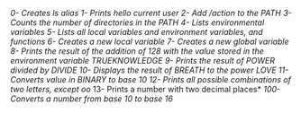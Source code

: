 *0- Creates ls alias*
*1- Prints hello current user*
*2- Add /action to the PATH*
*3- Counts the number of directories in the PATH*
*4- Lists environmental variables*
*5- Lists all local variables and environment variables, and functions*
*6- Creates a new local variable*
*7- Creates a new global variable*
*8- Prints the result of the addition of 128 with the value stored in the environment variable TRUEKNOWLEDGE*
*9- Prints the result of POWER divided by DIVIDE*
*10- Displays the result of BREATH to the power LOVE*
*11- Converts value in BINARY to base 10*
*12- Prints all possible combinations of two letters, except oo*
13- Prints a number with two decimal places*
*100- Converts a number from base 10 to base 16*
